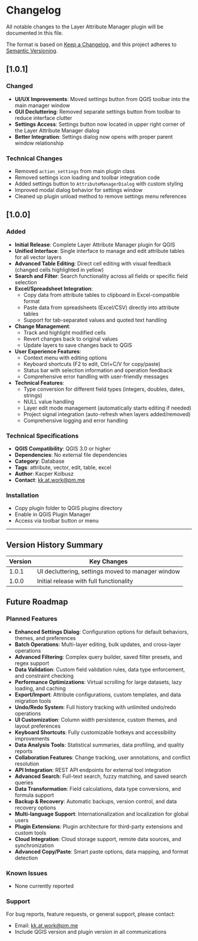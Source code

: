 # Changelog

All notable changes to the Layer Attribute Manager plugin will be documented in this file.

The format is based on [Keep a Changelog](https://keepachangelog.com/en/1.0.0/),
and this project adheres to [Semantic Versioning](https://semver.org/spec/v2.0.0.html).

## [1.0.1]

### Changed
- **UI/UX Improvements**: Moved settings button from QGIS toolbar into the main manager window
- **GUI Decluttering**: Removed separate settings button from toolbar to reduce interface clutter
- **Settings Access**: Settings button now located in upper right corner of the Layer Attribute Manager dialog
- **Better Integration**: Settings dialog now opens with proper parent window relationship

### Technical Changes
- Removed `action_settings` from main plugin class
- Removed settings icon loading and toolbar integration code
- Added settings button to `AttributeManagerDialog` with custom styling
- Improved modal dialog behavior for settings window
- Cleaned up plugin unload method to remove settings menu references

## [1.0.0]

### Added
- **Initial Release**: Complete Layer Attribute Manager plugin for QGIS
- **Unified Interface**: Single interface to manage and edit attribute tables for all vector layers
- **Advanced Table Editing**: Direct cell editing with visual feedback (changed cells highlighted in yellow)
- **Search and Filter**: Search functionality across all fields or specific field selection
- **Excel/Spreadsheet Integration**: 
  - Copy data from attribute tables to clipboard in Excel-compatible format
  - Paste data from spreadsheets (Excel/CSV) directly into attribute tables
  - Support for tab-separated values and quoted text handling
- **Change Management**:
  - Track and highlight modified cells
  - Revert changes back to original values
  - Update layers to save changes back to QGIS
- **User Experience Features**:
  - Context menu with editing options
  - Keyboard shortcuts (F2 to edit, Ctrl+C/V for copy/paste)
  - Status bar with selection information and operation feedback
  - Comprehensive error handling with user-friendly messages
- **Technical Features**:
  - Type conversion for different field types (integers, doubles, dates, strings)
  - NULL value handling
  - Layer edit mode management (automatically starts editing if needed)
  - Project signal integration (auto-refresh when layers added/removed)
  - Comprehensive logging and error handling

### Technical Specifications
- **QGIS Compatibility**: QGIS 3.0 or higher
- **Dependencies**: No external file dependencies
- **Category**: Database
- **Tags**: attribute, vector, edit, table, excel
- **Author**: Kacper Kolbusz
- **Contact**: kk.at.work@pm.me

### Installation
- Copy plugin folder to QGIS plugins directory
- Enable in QGIS Plugin Manager
- Access via toolbar button or menu

---

## Version History Summary

| Version | Key Changes |
|---------|-------------|
| 1.0.1 | UI decluttering, settings moved to manager window |
| 1.0.0 | Initial release with full functionality |

## Future Roadmap

### Planned Features
- **Enhanced Settings Dialog**: Configuration options for default behaviors, themes, and preferences
- **Batch Operations**: Multi-layer editing, bulk updates, and cross-layer operations
- **Advanced Filtering**: Complex query builder, saved filter presets, and regex support
- **Data Validation**: Custom field validation rules, data type enforcement, and constraint checking
- **Performance Optimizations**: Virtual scrolling for large datasets, lazy loading, and caching
- **Export/Import**: Attribute configurations, custom templates, and data migration tools
- **Undo/Redo System**: Full history tracking with unlimited undo/redo operations
- **UI Customization**: Column width persistence, custom themes, and layout preferences
- **Keyboard Shortcuts**: Fully customizable hotkeys and accessibility improvements
- **Data Analysis Tools**: Statistical summaries, data profiling, and quality reports
- **Collaboration Features**: Change tracking, user annotations, and conflict resolution
- **API Integration**: REST API endpoints for external tool integration
- **Advanced Search**: Full-text search, fuzzy matching, and saved search queries
- **Data Transformation**: Field calculations, data type conversions, and formula support
- **Backup & Recovery**: Automatic backups, version control, and data recovery options
- **Multi-language Support**: Internationalization and localization for global users
- **Plugin Extensions**: Plugin architecture for third-party extensions and custom tools
- **Cloud Integration**: Cloud storage support, remote data sources, and synchronization
- **Advanced Copy/Paste**: Smart paste options, data mapping, and format detection

### Known Issues
- None currently reported

### Support
For bug reports, feature requests, or general support, please contact:
- Email: kk.at.work@pm.me
- Include QGIS version and plugin version in all communications
